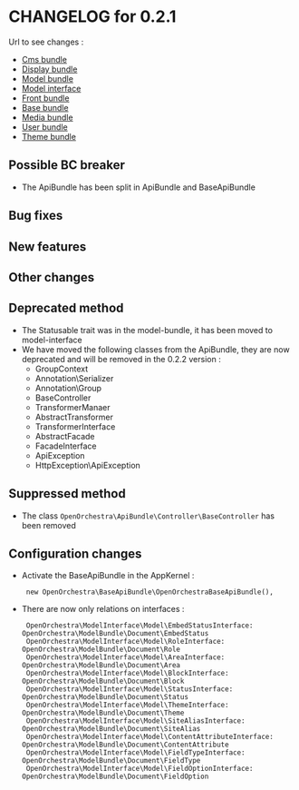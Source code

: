 # CHANGELOG for 0.2.1

Url to see changes : 

 - [Cms bundle](https://github.com/open-orchestra/open-orchestra-cms-bundle/compare/v0.2.0...v0.2.1)
 - [Display bundle](https://github.com/open-orchestra/open-orchestra-display-bundle/compare/v0.2.0...v0.2.1)
 - [Model bundle](https://github.com/open-orchestra/open-orchestra-model-bundle/compare/v0.2.0...v0.2.1)
 - [Model interface](https://github.com/open-orchestra/open-orchestra-model-interface/compare/v0.2.0...v0.2.1)
 - [Front bundle](https://github.com/open-orchestra/open-orchestra-front-bundle/compare/v0.2.0...v0.2.1)
 - [Base bundle](https://github.com/open-orchestra/open-orchestra-base-bundle/compare/v0.2.0...v0.2.1)
 - [Media bundle](https://github.com/open-orchestra/open-orchestra-media-bundle/compare/v0.2.0...v0.2.1)
 - [User bundle](https://github.com/open-orchestra/open-orchestra-user-bundle/compare/v0.2.0...v0.2.1)
 - [Theme bundle](https://github.com/open-orchestra/open-orchestra-theme-bundle/compare/v0.2.0...v0.2.1)

## Possible BC breaker

 - The ApiBundle has been split in ApiBundle and BaseApiBundle

## Bug fixes

## New features

## Other changes

## Deprecated method

 - The Statusable trait was in the model-bundle, it has been moved to model-interface
 - We have moved the following classes from the ApiBundle, they are now deprecated and will be
removed in the 0.2.2 version : 
   - GroupContext
   - Annotation\Serializer
   - Annotation\Group
   - BaseController
   - TransformerManaer
   - AbstractTransformer
   - TransformerInterface
   - AbstractFacade
   - FacadeInterface
   - ApiException
   - HttpException\ApiException

## Suppressed method

 - The class `OpenOrchestra\ApiBundle\Controller\BaseController` has been removed

## Configuration changes

 - Activate the BaseApiBundle in the AppKernel : 

        new OpenOrchestra\BaseApiBundle\OpenOrchestraBaseApiBundle(),

 - There are now only relations on interfaces :

        OpenOrchestra\ModelInterface\Model\EmbedStatusInterface: OpenOrchestra\ModelBundle\Document\EmbedStatus
        OpenOrchestra\ModelInterface\Model\RoleInterface: OpenOrchestra\ModelBundle\Document\Role
        OpenOrchestra\ModelInterface\Model\AreaInterface: OpenOrchestra\ModelBundle\Document\Area
        OpenOrchestra\ModelInterface\Model\BlockInterface: OpenOrchestra\ModelBundle\Document\Block
        OpenOrchestra\ModelInterface\Model\StatusInterface: OpenOrchestra\ModelBundle\Document\Status
        OpenOrchestra\ModelInterface\Model\ThemeInterface: OpenOrchestra\ModelBundle\Document\Theme
        OpenOrchestra\ModelInterface\Model\SiteAliasInterface: OpenOrchestra\ModelBundle\Document\SiteAlias
        OpenOrchestra\ModelInterface\Model\ContentAttributeInterface: OpenOrchestra\ModelBundle\Document\ContentAttribute
        OpenOrchestra\ModelInterface\Model\FieldTypeInterface: OpenOrchestra\ModelBundle\Document\FieldType
        OpenOrchestra\ModelInterface\Model\FieldOptionInterface: OpenOrchestra\ModelBundle\Document\FieldOption
